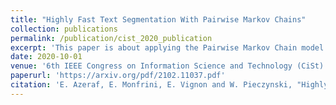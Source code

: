```yaml
---
title: "Highly Fast Text Segmentation With Pairwise Markov Chains"
collection: publications
permalink: /publication/cist_2020_publication
excerpt: 'This paper is about applying the Pairwise Markov Chain model for text segmentation (Chunking, Part-Of-Speech tagging, Named-Entity-Recognition).'
date: 2020-10-01
venue: '6th IEEE Congress on Information Science and Technology (CiSt)'
paperurl: 'https://arxiv.org/pdf/2102.11037.pdf'
citation: 'E. Azeraf, E. Monfrini, E. Vignon and W. Pieczynski, "Highly Fast Text Segmentation With Pairwise Markov Chains," 2020 6th IEEE Congress on Information Science and Technology (CiSt), 2020, pp. 361-366, doi: 10.1109/CiSt49399.2021.9357304.'
---
```

